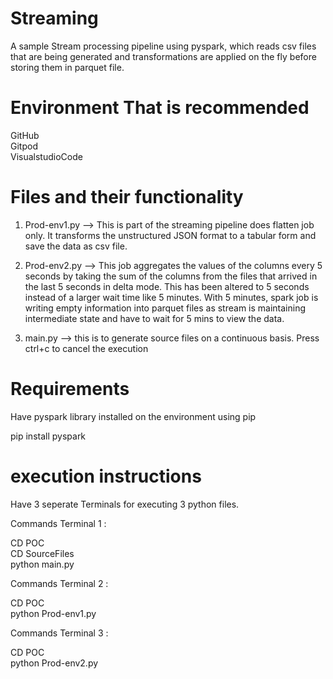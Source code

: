 # Streaming
A sample Stream processing pipeline using pyspark, which reads csv files that are being generated and transformations are applied on the fly before storing them in parquet file.

# Environment That is recommended

GitHub<br>
Gitpod<br>
VisualstudioCode<br>

# Files and their functionality

1. Prod-env1.py --> This is part of the streaming pipeline does flatten job only. It transforms the unstructured JSON format to a tabular form and save the data as csv file.  

2. Prod-env2.py --> This job aggregates the values of the columns every 5 seconds by taking the sum of the columns from the files that arrived in the last 5 seconds in delta mode. This has been altered to 5 seconds instead of a larger wait time like 5 minutes. With 5 minutes, spark job is writing empty information into parquet files as stream is maintaining intermediate state and have to wait for 5 mins to view the data.

3. main.py --> this is to generate source files on a continuous basis. Press ctrl+c to cancel the execution

# Requirements

Have pyspark library installed on the environment using pip

pip install pyspark


# execution instructions

Have 3 seperate Terminals for executing 3 python files.<br>

Commands Terminal 1 :<br>

CD POC<br>
CD SourceFiles<br>
python main.py<br>

Commands Terminal 2 :<br>

CD POC<br>
python Prod-env1.py<br>


Commands Terminal 3 :<br>

CD POC<br>
python Prod-env2.py<br>
